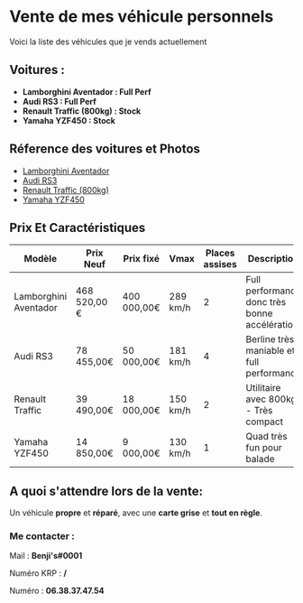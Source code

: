 
# Vente de mes véhicule personnels

Voici la liste des véhicules que je vends actuellement



## Voitures :

- **Lamborghini Aventador : __Full Perf__**
- **Audi RS3 : __Full Perf__**
- **Renault Traffic (800kg) : Stock**
- **Yamaha YZF450 : Stock**


## Réference des voitures et Photos
 - [Lamborghini Aventador](https://poupimimouneauto.wixsite.com/concesskrp/product-page/urus)
 - [Audi RS3](https://poupimimouneauto.wixsite.com/concesskrp/product-page/rs3)
 - [Renault Traffic (800kg)](https://poupimimouneauto.wixsite.com/concesskrp/product-page/traffic)
  - [Yamaha YZF450](https://poupimimouneauto.wixsite.com/concesskrp/product-page/yamaha-yz-450)

## Prix Et Caractéristiques


| Modèle               | Prix Neuf     | Prix fixé   | Vmax    | Places assises | Description                                 | Disponibilité |
|----------------------|---------------|-------------|---------|----------------|---------------------------------------------|---------------|
| Lamborghini Aventador| 468 520,00 € | 400 000,00€ | 289 km/h | 2              | Full performance donc très bonne accélération | ✔️           |
| Audi RS3             | 78 455,00€    | 50 000,00€   | 181 km/h | 4              | Berline très maniable et full performance    | ✔️           |
| Renault Traffic      | 39 490,00€    | 18 000,00€   | 150 km/h | 2              | Utilitaire avec 800kg - Très compact         | ✔️           |
| Yamaha YZF450        | 14 850,00€    | 9 000,00€    | 130 km/h | 1              | Quad très fun pour balade                    | ✔️           |




## A quoi s'attendre lors de la vente:
 
Un véhicule **propre** et **réparé**, avec une **carte grise** et **tout en règle**.

### Me contacter :
Mail : **Benji's#0001**

Numéro KRP : **/**

Numéro : **06.38.37.47.54**